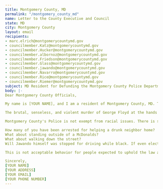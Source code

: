 ```yaml
---
title: Montgomery County, MD
permalink: "/montgomery_county_md"
name: Letter to the County Executive and Council
state: MD
city: Montgomery County
layout: email
recipients:
- marc.elrich@montgomerycountymd.gov
- councilmember.Katz@montgomerycountymd.gov
- councilmember.Hucker@montgomerycountymd.gov
- councilmember.albornoz@montgomerycountymd.gov
- councilmember.Friedson@montgomerycountymd.gov
- councilmember.Glass@montgomerycountymd.gov
- councilmember.jawando@montgomerycountymd.gov
- councilmember.Navarro@montgomerycountymd.gov
- councilmember.Rice@montgomerycountymd.gov
- councilmember.Riemer@montgomerycountymd.gov
subject: MD Resident for Defunding the Montgomery County Police Department
body: |-
Dear Montgomery County Officials,

My name is [YOUR NAME], and I am a resident of Montgomery County, MD. This past week, our nation has been gripped by protests calling for rapid and meaningful change with regard to police behavior, an end to racism and anti-blackness, and immediate reform in how black people are treated in America. Our county has been at the forefront of much of this action.

The brutal, senseless, and violent murder of George Floyd at the hands of police officers derelict in their duties to protect and serve is deeply disturbing. We, as a nation, are in need of a drastic overhaul in policing. Systems of oppression must be undone, and reallocating much of the budget for the MPD to programs and city-led initiatives that support education, rehabilitation, public health, and community-oriented initiatives is a goal that must be achieved.

Montgomery County's Police is not exempt from racial issues. There is story after story of black people being harassed, searched and arrested for simple being black.

How many of you have been arrested for helping a drunk neighbor home?
What about standing outside of a McDonalds?
What about walking down the street?
Will Jawando himself was stopped for driving while black. If even elected officials are not safe from this treatment, how can the average person have any sense of safety and trust in the police?

This is not acceptable behavior for people expected to uphold the law and keep all members of the community safe. There are consequences to actions. Even if you wear a badge.

Sincerely,
[YOUR NAME]
[YOUR ADDRESS]
[YOUR EMAIL]
[YOUR PHONE NUMBER]
---
```

